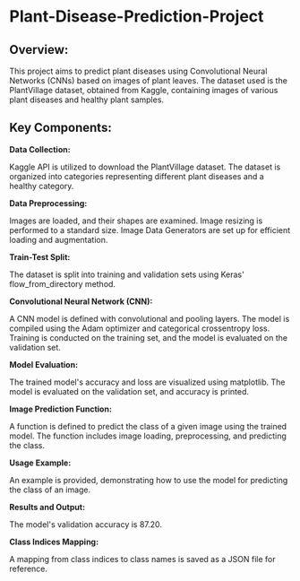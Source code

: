 # Plant-Disease-Prediction-Project
## Overview:
This project aims to predict plant diseases using Convolutional Neural Networks (CNNs) based on images of plant leaves. The dataset used is the PlantVillage dataset, obtained from Kaggle, containing images of various plant diseases and healthy plant samples.
## Key Components:
**Data Collection:**

Kaggle API is utilized to download the PlantVillage dataset.
The dataset is organized into categories representing different plant diseases and a healthy category.

**Data Preprocessing:**

Images are loaded, and their shapes are examined.
Image resizing is performed to a standard size.
Image Data Generators are set up for efficient loading and augmentation.

**Train-Test Split:**

The dataset is split into training and validation sets using Keras' flow_from_directory method.

**Convolutional Neural Network (CNN):**

A CNN model is defined with convolutional and pooling layers.
The model is compiled using the Adam optimizer and categorical crossentropy loss.
Training is conducted on the training set, and the model is evaluated on the validation set.

**Model Evaluation:**

The trained model's accuracy and loss are visualized using matplotlib.
The model is evaluated on the validation set, and accuracy is printed.

**Image Prediction Function:**

A function is defined to predict the class of a given image using the trained model.
The function includes image loading, preprocessing, and predicting the class.

**Usage Example:**

An example is provided, demonstrating how to use the model for predicting the class of an image.

**Results and Output:**

The model's validation accuracy is 87.20.

**Class Indices Mapping:**

A mapping from class indices to class names is saved as a JSON file for reference.
